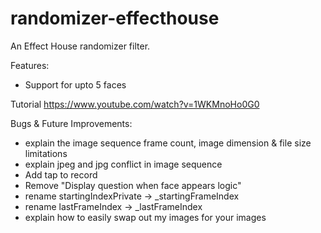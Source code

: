 # randomizer-effecthouse

An Effect House randomizer filter.

Features:
- Support for upto 5 faces

Tutorial https://www.youtube.com/watch?v=1WKMnoHo0G0


Bugs & Future Improvements:
- explain the image sequence frame count, image dimension & file size limitations
- explain jpeg and jpg conflict in image sequence
- Add tap to record
- Remove "Display question when face appears logic"
- rename startingIndexPrivate -> _startingFrameIndex
- rename lastFrameIndex -> _lastFrameIndex
- explain how to easily swap out my images for your images

